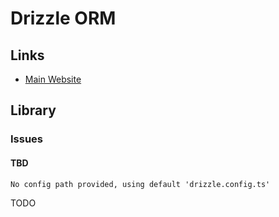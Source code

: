 # Drizzle ORM

<!--
https://github.com/RonHouben/strumtastic/tree/main/packages/database/src/repositories

https://github.com/ixahmedxi/noodle/tree/main/packages/db
https://github.com/openstatusHQ/openstatus/tree/main/packages/db
https://github.com/unkeyed/unkey/tree/main/packages/db
-->

## Links

- [Main Website](https://orm.drizzle.team)

## Library

### Issues

#### TBD

```log
No config path provided, using default 'drizzle.config.ts'
```

TODO
